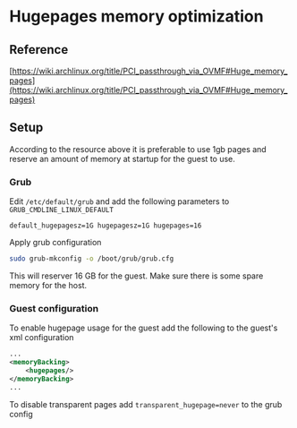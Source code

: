 # Hugepages memory optimization

## Reference 

[https://wiki.archlinux.org/title/PCI_passthrough_via_OVMF#Huge_memory_pages](https://wiki.archlinux.org/title/PCI_passthrough_via_OVMF#Huge_memory_pages)

## Setup

According to the resource above it is preferable to use 1gb pages and reserve an amount of memory at startup for the guest to use.

### Grub
Edit `/etc/default/grub` and add the following parameters to `GRUB_CMDLINE_LINUX_DEFAULT`
```
default_hugepagesz=1G hugepagesz=1G hugepages=16
```
Apply grub configuration
```sh
sudo grub-mkconfig -o /boot/grub/grub.cfg
```
This will reserver 16 GB for the guest. Make sure there is some spare memory for the host.

### Guest configuration
To enable hugepage usage for the guest add the following to the guest's xml configuration

```xml
...
<memoryBacking>
	<hugepages/>
</memoryBacking>
...

```

To disable transparent pages add `transparent_hugepage=never` to the grub config